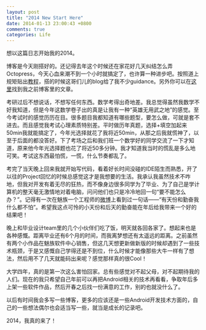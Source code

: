 ```yaml
---
layout: post
title: "2014 New Start Here"
date: 2014-01-13 23:00:43 +0800
comments: true
categories: Life
---
```

想以这篇日志开始我的2014。

博客是今天刚搭好的。还记得去年这个时候还在家花好几天纠结怎么弄Octopress，今天心血来潮不到一个小时就搞定了，也许算一种进步吧。按照道上规矩贴出[教程](http://beyondvincent.com/blog/2013/08/03/108-creating-a-github-blog-using-octopress/)，搭的时候这哥们儿的blog给了我不少guidance。另外你可以在[这里](http://mobileoldlin.duapp.com/)找到我之前博客里的文章。<!-- more -->

考研过后不想说话，不想写任何东西。数学考得出奇地差。我总觉得虽然我数学不好我知道，但是今年这数学卷子出的真是让我有一种“英雄无用武之地”的感觉。至今考试时的感觉历历在目。很多题目我都知道有哪些题型，要怎么做，可就是套不进去。而且感觉我考试心理素质特别差。平时做历年真题，选择+填空加起来50min我就能搞定了，今年光选择就花了我将近50min，从那之后我就慌神了，以至于后面的都没答好。下了考场之后和我们班一个数学好的同学交流了一下才知道，原来他今年光选择题也花了将近50多分钟。我才知道我当时的慌乱是多么地可笑。考试这东西最怕慌，一慌，什么节奏都乱了。

考完了当天晚上回来我就开始写代码，看着好长时间没碰的IDE陌生而熟悉，开了以往的Project回忆的时候总感觉这才是我想要的生活。我承认我虽然技术不咋地，但我对开发有着无尽的狂热，而不像身边很多同学为了毕业、为了自己是学计算机的整天毫无激情地对着电脑，问问他们也只是冷冷地回一句“要不能怎么办？”。记得有一次在魅族一个工程师的[微博](http://weibo.com/u/2052640537)上看到过一句话——“有天份和勤奋我什么都不怕”。希望我这点可怜的小天份和后天的勤奋能在年后给我带来一个好的结果吧！

晚上和毕业设计team里的几个小伙伴们吃了饭，明天就各回各家了。想起来也是各种感慨。距离毕业还有6个月的时间，而我离梦想还有太遥远的距离。之前虽然有两个小作品在魅族软件中心销售，但这几天想更新做新版的时候却遇到了一些技术瓶颈，于是又感慨自己学得还是不到位，什么时候才能像那些大牛一样有了想法，然后用不了几天就能码出来呢？感觉那样真的很Cool！

大学四年，真的是第一次这么害怕回家。总有些感觉对不起父母，对不起期待我的人们。现在的我只希望自己年前可以再把Android相关的技术再看看，争取年后多上架一些软件作品，然后开春之后找一份满意的工作，别的也就没什么了。

以后有时间我会多写一些博客，更多的应该还是一些Android开发技术方面的，自己的一些想法偶尔也会适当写一些，就当是成长的记录吧。

2014，我真的来了！